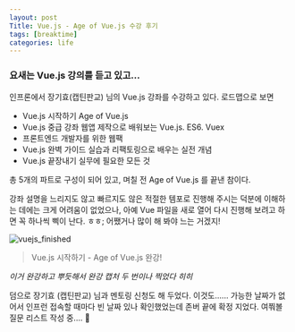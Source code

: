 ```yaml
---
layout: post
Title: Vue.js - Age of Vue.js 수강 후기 
tags: [breaktime]
categories: life
---
```


### 요새는 Vue.js 강의를 듣고 있고... 

인프론에서 장기효(캡틴판교) 님의 Vue.js 강좌를 수강하고 있다. 
로드맵으로 보면 

- Vue.js 시작하기 Age of Vue.js
- Vue.js 중급 강좌 웹앱 제작으로 배워보는 Vue.js. ES6. Vuex
- 프론트엔드 개발자를 위한 웹팩 
- Vue.js 완벽 가이드 실습과 리팩토링으로 배우는 실전 개념
- Vue.js 끝장내기 실무에 필요한 모든 것 

총 5개의 파트로 구성이 되어 있고, 며칠 전 Age of Vue.js 를 끝낸 참이다. 

강좌 설명을 느리지도 않고 빠르지도 않은 적절한 템포로 진행해 주시는 덕분에 이해하는 데에는 크게 어려움이 없었으나, 아예 Vue 파일을 새로 열어 다시 진행해 보려고 하면 꼭 하나씩 삑이 난다. ㅎㅎ; 
어쨌거나 많이 해 봐야 느는 거겠지! 



![vuejs_finished](https://user-images.githubusercontent.com/89691274/131240277-7ec30ed7-d82a-47c5-8fc2-69df9e024da8.png)


> Vue.js 시작하기 - Age of Vue.js 완강!



*이거 완강하고 뿌듯해서 완강 캡처 두 번이나 찍었다 히히*

덤으로 장기효 (캡틴판교) 님과 멘토링 신청도 해 두었다. 이것도...... 가능한 날짜가 없어서 인프런 접속할 때마다 빈 날짜 있나 확인했었는데 존버 끝에 확정 지었다. 여쭤볼 질문 리스트 작성 중.... 📝
